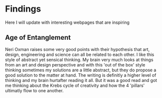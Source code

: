 # Findings
Here I will update with interesting webpages that are inspiring

## Age of Entanglement
Neri Oxman raises some very good points with their hypothesis that art, design, engineering and science can all be related to each other. I like this style of abstract yet sensical thinking. My brain very much looks at things from an art and design perspective and with this 'out of the box' style thinking sometimes my solutions are a little abstract, but they do propose a good solution to the matter at hand. The writing is definitly a higher level of thinking and my brain hurtafter reading it all. But it was a good read and got me thinking about the Krebs cycle of creativity and how the 4 'pillars' ultimatly flow to one another.
